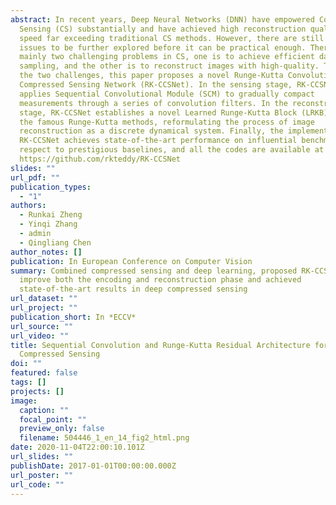 ```yaml
---
abstract: In recent years, Deep Neural Networks (DNN) have empowered Compressed
  Sensing (CS) substantially and have achieved high reconstruction quality and
  speed far exceeding traditional CS methods. However, there are still lots of
  issues to be further explored before it can be practical enough. There are
  mainly two challenging problems in CS, one is to achieve efficient data
  sampling, and the other is to reconstruct images with high-quality. To address
  the two challenges, this paper proposes a novel Runge-Kutta Convolutional
  Compressed Sensing Network (RK-CCSNet). In the sensing stage, RK-CCSNet
  applies Sequential Convolutional Module (SCM) to gradually compact
  measurements through a series of convolution filters. In the reconstruction
  stage, RK-CCSNet establishes a novel Learned Runge-Kutta Block (LRKB) based on
  the famous Runge-Kutta methods, reformulating the process of image
  reconstruction as a discrete dynamical system. Finally, the implementation of
  RK-CCSNet achieves state-of-the-art performance on influential benchmarks with
  respect to prestigious baselines, and all the codes are available at
  https://github.com/rkteddy/RK-CCSNet
slides: ""
url_pdf: ""
publication_types:
  - "1"
authors:
  - Runkai Zheng
  - Yinqi Zhang
  - admin
  - Qingliang Chen
author_notes: []
publication: In European Conference on Computer Vision
summary: Combined compressed sensing and deep learning, proposed RK-CCSNet to
  improve both the encoding and reconstruction phase and achieved
  state-of-the-art results in deep compressed sensing
url_dataset: ""
url_project: ""
publication_short: In *ECCV*
url_source: ""
url_video: ""
title: Sequential Convolution and Runge-Kutta Residual Architecture for Image
  Compressed Sensing
doi: ""
featured: false
tags: []
projects: []
image:
  caption: ""
  focal_point: ""
  preview_only: false
  filename: 504446_1_en_14_fig2_html.png
date: 2020-11-04T22:00:10.101Z
url_slides: ""
publishDate: 2017-01-01T00:00:00.000Z
url_poster: ""
url_code: ""
---
```

